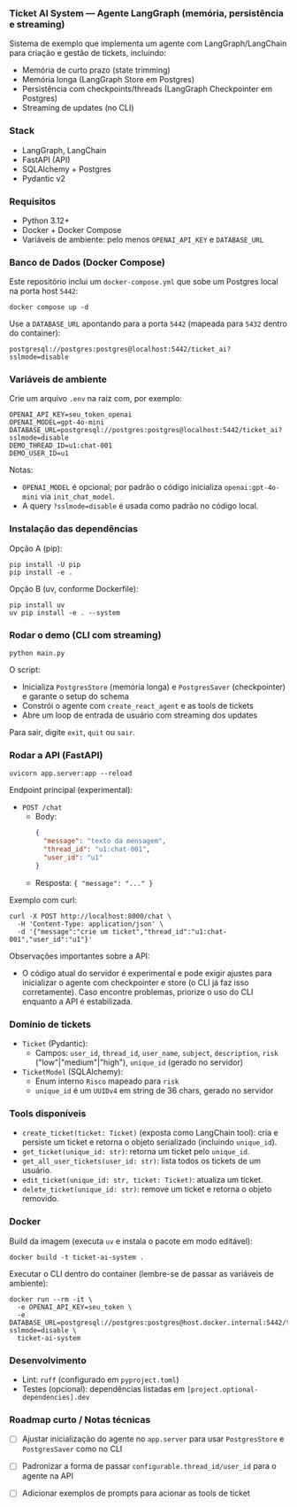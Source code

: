 ### Ticket AI System — Agente LangGraph (memória, persistência e streaming)

Sistema de exemplo que implementa um agente com LangGraph/LangChain para criação e gestão de tickets, incluindo:
- Memória de curto prazo (state trimming)
- Memória longa (LangGraph Store em Postgres)
- Persistência com checkpoints/threads (LangGraph Checkpointer em Postgres)
- Streaming de updates (no CLI)

### Stack
- LangGraph, LangChain
- FastAPI (API)
- SQLAlchemy + Postgres
- Pydantic v2

### Requisitos
- Python 3.12+
- Docker + Docker Compose
- Variáveis de ambiente: pelo menos `OPENAI_API_KEY` e `DATABASE_URL`

### Banco de Dados (Docker Compose)
Este repositório inclui um `docker-compose.yml` que sobe um Postgres local na porta host `5442`:
```
docker compose up -d
```

Use a `DATABASE_URL` apontando para a porta `5442` (mapeada para `5432` dentro do container):
```
postgresql://postgres:postgres@localhost:5442/ticket_ai?sslmode=disable
```

### Variáveis de ambiente
Crie um arquivo `.env` na raiz com, por exemplo:
```
OPENAI_API_KEY=seu_token_openai
OPENAI_MODEL=gpt-4o-mini
DATABASE_URL=postgresql://postgres:postgres@localhost:5442/ticket_ai?sslmode=disable
DEMO_THREAD_ID=u1:chat-001
DEMO_USER_ID=u1
```

Notas:
- `OPENAI_MODEL` é opcional; por padrão o código inicializa `openai:gpt-4o-mini` via `init_chat_model`.
- A query `?sslmode=disable` é usada como padrão no código local.

### Instalação das dependências
Opção A (pip):
```
pip install -U pip
pip install -e .
```

Opção B (uv, conforme Dockerfile):
```
pip install uv
uv pip install -e . --system
```

### Rodar o demo (CLI com streaming)
```
python main.py
```
O script:
- Inicializa `PostgresStore` (memória longa) e `PostgresSaver` (checkpointer) e garante o setup do schema
- Constrói o agente com `create_react_agent` e as tools de tickets
- Abre um loop de entrada de usuário com streaming dos updates

Para sair, digite `exit`, `quit` ou `sair`.

### Rodar a API (FastAPI)
```
uvicorn app.server:app --reload
```

Endpoint principal (experimental):
- `POST /chat`
  - Body:
    ```json
    {
      "message": "texto da mensagem",
      "thread_id": "u1:chat-001",
      "user_id": "u1"
    }
    ```
  - Resposta: `{ "message": "..." }`

Exemplo com curl:
```
curl -X POST http://localhost:8000/chat \
  -H 'Content-Type: application/json' \
  -d '{"message":"crie um ticket","thread_id":"u1:chat-001","user_id":"u1"}'
```

Observações importantes sobre a API:
- O código atual do servidor é experimental e pode exigir ajustes para inicializar o agente com checkpointer e store (o CLI já faz isso corretamente). Caso encontre problemas, priorize o uso do CLI enquanto a API é estabilizada.

### Domínio de tickets
- `Ticket` (Pydantic):
  - Campos: `user_id`, `thread_id`, `user_name`, `subject`, `description`, `risk` ("low"|"medium"|"high"), `unique_id` (gerado no servidor)
- `TicketModel` (SQLAlchemy):
  - Enum interno `Risco` mapeado para `risk`
  - `unique_id` é um `UUIDv4` em string de 36 chars, gerado no servidor

### Tools disponíveis
- `create_ticket(ticket: Ticket)` (exposta como LangChain tool): cria e persiste um ticket e retorna o objeto serializado (incluindo `unique_id`).
- `get_ticket(unique_id: str)`: retorna um ticket pelo `unique_id`.
- `get_all_user_tickets(user_id: str)`: lista todos os tickets de um usuário.
- `edit_ticket(unique_id: str, ticket: Ticket)`: atualiza um ticket.
- `delete_ticket(unique_id: str)`: remove um ticket e retorna o objeto removido.

### Docker
Build da imagem (executa `uv` e instala o pacote em modo editável):
```
docker build -t ticket-ai-system .
```

Executar o CLI dentro do container (lembre-se de passar as variáveis de ambiente):
```
docker run --rm -it \
  -e OPENAI_API_KEY=seu_token \
  -e DATABASE_URL=postgresql://postgres:postgres@host.docker.internal:5442/ticket_ai?sslmode=disable \
  ticket-ai-system
```

### Desenvolvimento
- Lint: `ruff` (configurado em `pyproject.toml`)
- Testes (opcional): dependências listadas em `[project.optional-dependencies].dev`

### Roadmap curto / Notas técnicas
- [ ] Ajustar inicialização do agente no `app.server` para usar `PostgresStore` e `PostgresSaver` como no CLI
- [ ] Padronizar a forma de passar `configurable.thread_id/user_id` para o agente na API
- [ ] Adicionar exemplos de prompts para acionar as tools de ticket

